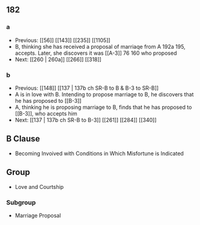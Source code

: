 ## 182
### a
- Previous: [[56]] [[143]] [[235]] [[1105]] 
- B, thinking she has received a proposal of marriaqe from A 192a 195, accepts. Later, she discovers it was [[A-3]] 76 160 who proposed
- Next: [[260 | 260a]] [[266]] [[318]] 

### b
- Previous: [[148]] [[137 | 137b ch SR-B to B &amp; B-3 to SR-B]] 
- A is in love with B. Intending to propose marriage to B, he discovers that he has proposed to [[B-3]]
- A, thinking he is proposing marriage to B, finds that he has proposed to [[B-3]], who accepts him
- Next: [[137 | 137b ch SR-B to B-3]] [[261]] [[284]] [[340]] 

## B Clause
- Becoming Invoived with Conditions in Which Misfortune is Indicated

## Group
- Love and Courtship

### Subgroup
- Marriage Proposal

